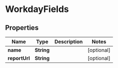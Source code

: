 # WorkdayFields

## Properties
Name | Type | Description | Notes
------------ | ------------- | ------------- | -------------
**name** | **String** |  |  [optional]
**reportUrl** | **String** |  |  [optional]
